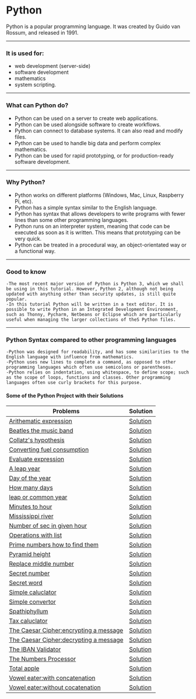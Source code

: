 # Python

Python is a popular programming language. It was created by Guido van Rossum, and released in 1991.

------

### It is used for:

* web development (server-side)
* software development
* mathematics
* system scripting.

------

### What can Python do?

* Python can be used on a server to create web applications.
* Python can be used alongside software to create workflows.
* Python can connect to database systems. It can also read and modify files.
* Python can be used to handle big data and perform complex mathematics.
* Python can be used for rapid prototyping, or for production-ready software development.

------

### Why Python?

* Python works on different platforms (Windows, Mac, Linux, Raspberry Pi, etc).
* Python has a simple syntax similar to the English language.
* Python has syntax that allows developers to write programs with fewer lines than some other programming languages.
* Python runs on an interpreter system, meaning that code can be executed as soon as it is written. This means that    prototyping can be very quick.
* Python can be treated in a procedural way, an object-orientated way or a functional way.

------

### Good to know

    -The most recent major version of Python is Python 3, which we shall be using in this tutorial. However, Python 2, although not being updated with anything other than security updates, is still quite popular.
    -In this tutorial Python will be written in a text editor. It is possible to write Python in an Integrated Development Environment, such as Thonny, Pycharm, Netbeans or Eclipse which are particularly useful when managing the larger collections of theS Python files.

------

### Python Syntax compared to other programming languages

    -Python was designed for readability, and has some similarities to the English language with influence from mathematics.
    -Python uses new lines to complete a command, as opposed to other programming languages which often use semicolons or parentheses.
    -Python relies on indentation, using whitespace, to define scope; such as the scope of loops, functions and classes. Other programming languages often use curly brackets for this purpose.


#### Some of the Python Project with their Solutions

| **Problems**|  **Solution**|
|----|----|
|[Arithematic expression](https://github.com/vishwas9699/Python-Projects/blob/master/Arithematic-expression/readme.md)|[Solution](https://github.com/vishwas9699/Python-Projects/blob/master/Arithematic-expression/arthmeticexp.py)|
|[Beatles the music band](https://github.com/vishwas9699/Python-Projects/blob/master/Beatles-the-music-band/readme.md)|[Solution](https://github.com/vishwas9699/Python-Projects/blob/master/Beatles-the-music-band/Beatles-the-band.py)|
|[Collatz's hypothesis](https://github.com/vishwas9699/Python-Projects/blob/master/Collatz's-hypothesis/readme.md)|[Solution](https://github.com/vishwas9699/Python-Projects/blob/master/Collatz's-hypothesis/Collatz's.py)|
|[Converting fuel consumption](https://github.com/vishwas9699/Python-Projects/blob/master/Converting-fuel-consumption/readme.md)|[Solution](https://github.com/vishwas9699/Python-Projects/blob/master/Converting-fuel-consumption/Fuel-consumption.py)|
|[Evaluate expression](https://github.com/vishwas9699/Python-Projects/blob/master/Evaluate-exp/readme.md)|[Solution](https://github.com/vishwas9699/Python-Projects/blob/master/Evaluate-exp/evaluate-exp.py)|
|[A leap year](https://github.com/vishwas9699/Python-Projects/blob/master/Leap-year-program/A-leap-year/readme.md)|[Solution](https://github.com/vishwas9699/Python-Projects/blob/master/Leap-year-program/A-leap-year/leap-year.py)|
|[Day of the year](https://github.com/vishwas9699/Python-Projects/blob/master/Leap-year-program/Day-of-the-year/readme.md)|[Solution](https://github.com/vishwas9699/Python-Projects/blob/master/Leap-year-program/Day-of-the-year/leap-year2.py)|
|[How many days](https://github.com/vishwas9699/Python-Projects/blob/master/Leap-year-program/How-many-days/readme.md)|[Solution](https://github.com/vishwas9699/Python-Projects/blob/master/Leap-year-program/How-many-days/leap-year1.py)|
|[leap or common year](https://github.com/vishwas9699/Python-Projects/blob/master/Leap-year-program/leap-or-common-year/readme.md)|[Solution](https://github.com/vishwas9699/Python-Projects/blob/master/Leap-year-program/leap-or-common-year/leap-or-commom-year.py)|
|[Minutes to hour](https://github.com/vishwas9699/Python-Projects/blob/master/Minutes-to-hour/readme.md)|[Solution](https://github.com/vishwas9699/Python-Projects/blob/master/Minutes-to-hour/min-to-hour.py)|
|[Mississippi river](https://github.com/vishwas9699/Python-Projects/blob/master/Mississippi-river/readme.md)|[Solution](https://github.com/vishwas9699/Python-Projects/blob/master/Mississippi-river/Mississippi.py)|
|[Number of sec in given hour](https://github.com/vishwas9699/Python-Projects/blob/master/Number-of-sec-in-given-hour/readme.md)|[Solution](https://github.com/vishwas9699/Python-Projects/blob/master/Number-of-sec-in-given-hour/no-of-sec.py)|
|[Operations with list](https://github.com/vishwas9699/Python-Projects/blob/master/Operations-with-list/readme.md)|[Solution](https://github.com/vishwas9699/Python-Projects/blob/master/Operations-with-list/operators-eith-python.py)|
|[Prime numbers how to find them](https://github.com/vishwas9699/Python-Projects/blob/master/Prime-numbers-how-to-find-them/readme.md)|[Solution](https://github.com/vishwas9699/Python-Projects/blob/master/Prime-numbers-how-to-find-them/prime-number.py)|
|[Pyramid height](https://github.com/vishwas9699/Python-Projects/blob/master/Pyramid-height/readme.md)|[Solution](https://github.com/vishwas9699/Python-Projects/blob/master/Pyramid-height/Phyramid.py)|
|[Replace middle number](https://github.com/vishwas9699/Python-Projects/blob/master/Replace-middle-number/readme.md)|[Solution](https://github.com/vishwas9699/Python-Projects/blob/master/Replace-middle-number/list.py)|
|[Secret number](https://github.com/vishwas9699/Python-Projects/blob/master/Secret-number/readme.md)|[Solution](https://github.com/vishwas9699/Python-Projects/blob/master/Secret-number/magicno.py)|
|[Secret word](https://github.com/vishwas9699/Python-Projects/blob/master/Secret-word/readme.md)|[Solution](https://github.com/vishwas9699/Python-Projects/blob/master/Secret-word/secret-word.py)|
|[Simple caluclator](https://github.com/vishwas9699/Python-Projects/blob/master/Simple-caluclator/readme.md)|[Solution](https://github.com/vishwas9699/Python-Projects/blob/master/Simple-caluclator/Simple-caluc.py)|
|[Simple convertor](https://github.com/vishwas9699/Python-Projects/blob/master/Simple-convertor/readme.md)|[Solution](https://github.com/vishwas9699/Python-Projects/blob/master/Simple-convertor/simplecaluclator.py)|
|[Spathiphyllum](https://github.com/vishwas9699/Python-Projects/blob/master/Spathiphyllum/readme.md)|[Solution](https://github.com/vishwas9699/Python-Projects/blob/master/Spathiphyllum/spathiphyllum.py)|
|[Tax caluclator](https://github.com/vishwas9699/Python-Projects/blob/master/Tax-caluclator/readme.md)|[Solution](https://github.com/vishwas9699/Python-Projects/blob/master/Tax-caluclator/tax-caluclator.py)|
|[The Caesar Cipher:encrypting a message](https://github.com/vishwas9699/Python-Projects/blob/master/The-Caesar-Cipher/readme.md)|[Solution](https://github.com/vishwas9699/Python-Projects/blob/master/The-Caesar-Cipher/encrypting%20a%20message/encryption.py)|
|[The Caesar Cipher:decrypting a message](https://github.com/vishwas9699/Python-Projects/blob/master/The-Caesar-Cipher/readme.md)|[Solution](https://github.com/vishwas9699/Python-Projects/blob/master/The-Caesar-Cipher/decrypting%20a%20message/decryption.py)|
|[The IBAN Validator](https://github.com/vishwas9699/Python-Projects/blob/master/The-IBAN-Validator/readme.md)|[Solution](https://github.com/vishwas9699/Python-Projects/blob/master/The-IBAN-Validator/IBAN-Validator.py)|
|[The Numbers Processor](https://github.com/vishwas9699/Python-Projects/blob/master/The-Numbers-Processor/readme.md)|[Solution](https://github.com/vishwas9699/Python-Projects/blob/master/The-Numbers-Processor/number-processor.py)|
|[Total apple](https://github.com/vishwas9699/Python-Projects/blob/master/Total-apple/readme.md)|[Solution](https://github.com/vishwas9699/Python-Projects/blob/master/Total-apple/totalapples.py)|
|[Vowel eater:with concatenation](https://github.com/vishwas9699/Python-Projects/blob/master/Vowel-eater/with-concatenation/readme.md)|[Solution](https://github.com/vishwas9699/Python-Projects/blob/master/Vowel-eater/with-concatenation/vowel-eater-concatenation.py)|
|[Vowel eater:without cocatenation](https://github.com/vishwas9699/Python-Projects/blob/master/Vowel-eater/without-cocatenation/readme.md)|[Solution](https://github.com/vishwas9699/Python-Projects/blob/master/Vowel-eater/without-cocatenation/Vowel-eater.py)|
